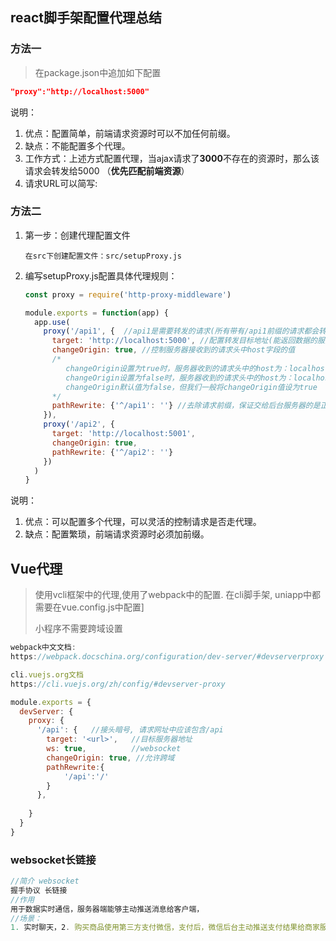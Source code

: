 ## react脚手架配置代理总结



### 方法一

> 在package.json中追加如下配置

```json
"proxy":"http://localhost:5000"
```

说明：

1. 优点：配置简单，前端请求资源时可以不加任何前缀。
2. 缺点：不能配置多个代理。
3. 工作方式：上述方式配置代理，当ajax请求了**3000**不存在的资源时，那么该请求会转发给5000 （**优先匹配前端资源**）
4. 请求URL可以简写:



### 方法二

1. 第一步：创建代理配置文件

   ```
   在src下创建配置文件：src/setupProxy.js
   ```

2. 编写setupProxy.js配置具体代理规则：

   ```js
   const proxy = require('http-proxy-middleware')
   
   module.exports = function(app) {
     app.use(
       proxy('/api1', {  //api1是需要转发的请求(所有带有/api1前缀的请求都会转发给5000)
         target: 'http://localhost:5000', //配置转发目标地址(能返回数据的服务器地址)
         changeOrigin: true, //控制服务器接收到的请求头中host字段的值
         /*
         	changeOrigin设置为true时，服务器收到的请求头中的host为：localhost:5000
         	changeOrigin设置为false时，服务器收到的请求头中的host为：localhost:3000
         	changeOrigin默认值为false，但我们一般将changeOrigin值设为true
         */
         pathRewrite: {'^/api1': ''} //去除请求前缀，保证交给后台服务器的是正常请求地址(必须配置)
       }),
       proxy('/api2', { 
         target: 'http://localhost:5001',
         changeOrigin: true,
         pathRewrite: {'^/api2': ''}
       })
     )
   }
   ```

说明：

1. 优点：可以配置多个代理，可以灵活的控制请求是否走代理。
2. 缺点：配置繁琐，前端请求资源时必须加前缀。





## Vue代理

> 使用vcli框架中的代理,使用了webpack中的配置. 在cli脚手架, uniapp中都需要在vue.config.js中配置]
>
> 小程序不需要跨域设置 

```js
webpack中文文档:
https://webpack.docschina.org/configuration/dev-server/#devserverproxy

cli.vuejs.org文档
https://cli.vuejs.org/zh/config/#devserver-proxy

```



```js
module.exports = {
  devServer: {
    proxy: {
      '/api': {   //接头暗号, 请求网址中应该包含/api
        target: '<url>',   //目标服务器地址
        ws: true,          //websocket 
        changeOrigin: true, //允许跨域
        pathRewrite:{
            '/api':'/'
        }
      },
      
    }
  }
}
```



### websocket长链接

```js
//简介 websocket
握手协议 长链接 
//作用
用于数据实时通信，服务器端能够主动推送消息给客户端， 
//场景： 
1. 实时聊天，2. 购买商品使用第三方支付微信，支付后，微信后台主动推送支付结果给商家服务器端，用于更新订单状态
```

